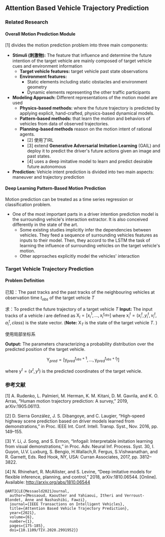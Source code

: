 ## Attention Based Vehicle Trajectory Prediction

### Related Research

#### Overall Motion Prediction Module

[1] divides the motion prediction problem into three main components:

- **Stimuli (刺激物):** The feature that influence and determine the future intention of the target vehicle are mainly composed of target vehicle cues and environment information
  - **Target vehicle features:** target vehicle past state observations
  - **Environment features:** 
    - Static elements including static obstacles and environment geometry
    - Dynamic elements representing the other traffic participants
- **Modeling Approach:** Different representations of the motion model are used
  - **Physics-based methods:** where the future trajectory is predicted by applying explicit, hand-crafted, physics-based dynamical models.
  - **Pattern-based methods:** that learn the motion and behaviors of vehicles from data of observed trajectories.
  - **Planning-based methods** reason on the motion intent of rational agents.
    - [2] 使用了IRL
    - [3] extend **Generative Adversarial Imitation Learning** (GAIL) and deploy it to predict the driver's future actions given an image and past states.
    - [4] uses a deep imitative model to learn and predict desirable future autonomous
- **Prediction:** Vehicle intent prediction is divided into two main aspects: maneuver and trajectory prediction

#### Deep Learning Pattern-Based Motion Prediction

Motion prediction can be treated as a time series regression or classification problem.

- One of the most important parts in a driver intention prediction model is the surrounding vehicle's interaction extractor. It is also conceived differently in the state of the art.
  - Some existing studies implicitly infer the dependencies between vehicles. They feed a sequence of surrounding vehicles features as inputs to their model. Then, they accord to the LSTM the task of learning the influence of surrounding vehicles on the target vehicle's motion.
  - Other approaches explicitly model the vehicles' interaction

### Target Vehicle Trajectory Prediction

#### Problem Definition

已知：The past tracks and the past tracks of the neighbouring vehicles at observation time $t_{obs}$ of the target vehicle $T$ 

求：To predict the future trajectory of a target vehicle $T$
**Input:** The input tracks of a vehicle $i$ are defined as $\mathrm{X}_{i}=[\mathrm{x}_{i}^1, ..., \mathrm{x}_i^{t_{obs}}]$ where $\mathrm{x}_i^t=(x_i^t, y_i^t, v_i^t, a_i^t, class)$ is the state vector. (**Note:** $\mathrm{X}_{T}$ is the state of the target vehicle $T$. )

使用局部坐标系

**Output:** The parameters characterizing a probability distribution over the predicted position of the target vehicle.

$$\mathrm{Y}_{pred}=[\mathrm{y}_{pred}^{t_{obs}+1},...,\mathrm{y}_{pred}^{t_{obs}+t_f}]$$

where $\mathrm{y}^t=(x^t, y^t)$ is the predicted coordinates of the target vehicle.

### 参考文献

[1] A. Rudenko, L. Palmieri, M. Herman, K. M. Kitani, D. M. Gavrila, and K. O. Arras, “Human motion trajectory prediction: A survey,” 2019, arXiv:1905.06113.

[2] D. Sierra González, J. S. Dibangoye, and C. Laugier, “High-speed highway scene prediction based on driver models learned from demonstrations,” in Proc. IEEE Int. Conf. Intell. Transp. Syst., Nov. 2016, pp. 149–155.

[3] Y. Li, J. Song, and S. Ermon, “Infogail: Interpretable imitation learning from visual demonstrations,” in Proc. Adv. Neural Inf. Process. Syst. 30, I. Guyon, U.V. Luxburg, S. Bengio, H.Wallach,R. Fergus, S.Vishwanathan, and R. Garnett, Eds. Red Hook, NY, USA: Curran Associates, 2017, pp. 3812–3822.

[4] N. Rhinehart, R. McAllister, and S. Levine, “Deep imitative models for flexible inference, planning, and control,” 2018, arXiv:1810.06544. [Online]. Available: http://arxiv.org/abs/1810.06544

```
@ARTICLE{Messaold2021Journal,
  author={Messaoud, Kaouther and Yahiaoui, Itheri and Verroust-Blondet, Anne and Nashashibi, Fawzi},
  journal={IEEE Transactions on Intelligent Vehicles}, 
  title={Attention Based Vehicle Trajectory Prediction}, 
  year={2021},
  volume={6},
  number={1},
  pages={175-185},
  doi={10.1109/TIV.2020.2991952}}
```